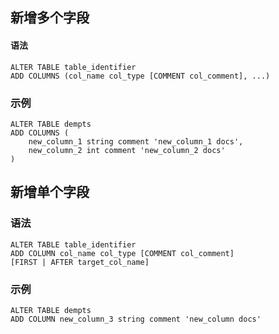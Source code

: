 ## 新增多个字段
#### 语法
```
ALTER TABLE table_identifier 
ADD COLUMNS (col_name col_type [COMMENT col_comment], ...)
```


### 示例
```
ALTER TABLE dempts
ADD COLUMNS (
    new_column_1 string comment 'new_column_1 docs',
    new_column_2 int comment 'new_column_2 docs'
) 
```


## 新增单个字段
### 语法
```
ALTER TABLE table_identifier 
ADD COLUMN col_name col_type [COMMENT col_comment] 
[FIRST | AFTER target_col_name]
```


### 示例
```
ALTER TABLE dempts 
ADD COLUMN new_column_3 string comment 'new_column docs'
```



